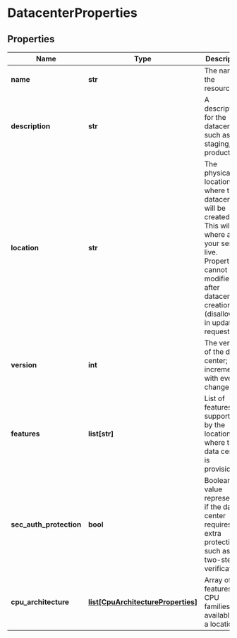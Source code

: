 # DatacenterProperties

## Properties
| Name | Type | Description | Notes |
| ------------ | ------------- | ------------- | ------------- |
| **name** | **str** | The name of the  resource. | [optional]  |
| **description** | **str** | A description for the datacenter, such as staging, production. | [optional]  |
| **location** | **str** | The physical location where the datacenter will be created. This will be where all of your servers live. Property cannot be modified after datacenter creation (disallowed in update requests). |  |
| **version** | **int** | The version of the data center; incremented with every change. | [optional] [readonly]  |
| **features** | **list[str]** | List of features supported by the location where this data center is provisioned. | [optional] [readonly]  |
| **sec_auth_protection** | **bool** | Boolean value representing if the data center requires extra protection, such as two-step verification. | [optional]  |
| **cpu_architecture** | [**list[CpuArchitectureProperties]**](CpuArchitectureProperties.md) | Array of features and CPU families available in a location | [optional] [readonly]  |


